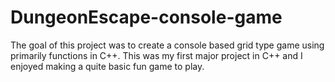 # DungeonEscape-console-game
The goal of this project was to create a console based grid type game using primarily functions in C++. 
This was my first major project in C++ and I enjoyed making a quite basic fun game to play.



